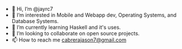 - 👋 Hi, I’m @jayrc7
- 👀 I’m interested in Mobile and Webapp dev, Operating Systems, and Database Systems.
- 🌱 I’m currently learning Haskell and it's uses. 
- 💞️ I’m looking to collaborate on open source projects. 
- 📫 How to reach me cabrerajason7@gmail.com

<!---
jayrc7/jayrc7 is a ✨ special ✨ repository because its `README.md` (this file) appears on your GitHub profile.
You can click the Preview link to take a look at your changes.
--->
